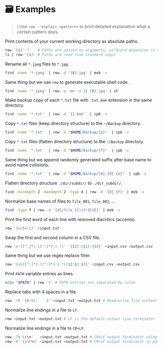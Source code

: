 # 🗃 Examples

> ℹ️ Use `rew --explain <pattern>` to print detailed explanation what a certain pattern does.

Print contents of your current working directory as absolute paths.

```bash
rew '{a}' *    # Paths are passed as arguments, wildcard expansion is done by shell
ls | rew '{a}' # Paths are read from standard input
```

Rename all `*.jpeg` files to `*.jpg`.

```bash
find -name '*.jpeg' | rew -d '{B}.jpg' | mvb -v
```

Same thing but we use `rew` to generate executable shell code.

```bash
find -name '*.jpeg' | rew -q 'mv -v {} {B}.jpg' | sh
```

Make backup copy of each `*.txt` file with `.txt.bak` extension in the same directory.

```bash
find -name '*.txt'  | rew -d '{}.bak'  | cpb -v
```

Copy `*.txt` files (keep directory structure) to the `~/Backup` directory.

```bash
find -name '*.txt'  | rew -d "$HOME/Backup/{p}"  | cpb -v
```

Copy `*.txt` files (flatten directory structure) to the `~/Backup` directory.

```bash
find -name '*.txt'  | rew -d "$HOME/Backup/{f}"  | cpb -v
```

Same thing but we append randomly generated suffix after base name to avoid name collisions.

```bash
find -name '*.txt'  | rew -d "$HOME/Backup/{b}_{U}.{e}"  | cpb -v
```

Flatten directory structure `./dir/subdir/` to `./dir_subdir/`.

```bash
find -mindepth 2 -maxdepth 2 -type d | rew -d '{D}_{F}' | mvb -v
```

Normalize base names of files to `file_001`, `file_002`, ...

```bash
find -type f | rew -d '{d}/file_{C|<3:0}{E}' | mvb -v
```

Print the first word of each line with removed diacritics (accents).

```bash
rew '{=\S+|i}' <input.txt
```

Swap the first and second column in a CSV file.

```bash
rew -e'([^:]*):([^:]*):(.*)' '{$2}:{$1}:{$3}' <input.csv >output.csv
```

Same thing but we use regex replace filter.

```bash
rew '{s/([^:]*):([^:]*):(.*)/$2:$1:$3}' <input.csv >output.csv
```

Print `PATH` variable entries as lines.

````bash
echo "$PATH" | rew -t: # PATH entries are separated by colon
````

Replace tabs with 4 spaces in a file.

````bash
rew -rR '{R:%t:    }' <input.txt >output.txt # Read/write file content as a whole
````

Normalize line endings in a file to `LF`.

````bash
rew <input.txt >output.txt # LF is the default output line terminator
````

Normalize line endings in a file to `CR+LF`.

````bash
rew -T$'\r\n'   <input.txt >output.txt # CR+LF output terminator using -T option
rew -R '{}%r%n' <input.txt >output.txt # CR+LF output terminator in pattern
````
